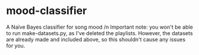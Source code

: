 # mood-classifier
A Naïve Bayes classifier for song mood /n
Important note: you won't be able to run make-datasets.py, as I've deleted the playlists. However, the datasets are already made and included above, so this shouldn't cause any issues for you. 
